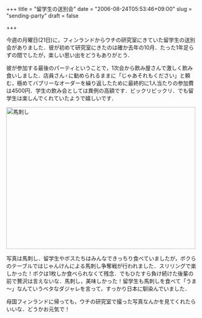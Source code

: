 +++
title = "留学生の送別会"
date = "2006-08-24T05:53:46+09:00"
slug = "sending-party"
draft = false

+++

<p>今週の月曜日(21日)に，フィンランドからウチの研究室にきていた留学生の送別会がありました．彼が初めて研究室にきたのは確か去年の10月．たった1年足らずの間でしたが，楽しい思い出をどうもありがとう．</p>
<p>彼が参加する最後のパーティということで，1次会から飲み屋さんで激しく飲み食いしました．店員さん♀に勧められるままに「じゃあそれもください」と頼む，極めてバブリーなオーダーを繰り返したために最終的に1人当たりの参加費は4500円．学生の飲み会としては異例の高額です．ビックリビックリ．でも留学生は楽しんでくれていたようで嬉しいです．</p>
<p><a href="http://www.flickr.com/photos/june29/221232924/" title="Photo Sharing"><img src="http://static.flickr.com/60/221232924_c40d19ec58.jpg" width="500" height="375" alt="馬刺し" /></a></p>
<p>写真は馬刺し．留学生やボスたちはみんなできっちり食べていましたが，ボクらのテーブルではじゃんけんによる馬刺し争奪戦が行われました．スリリングで楽しかった！ボクは1枚しか食べられなくて残念．でもひたすら負け続けた後輩の前で贅沢は言えないな．馬刺し，美味しかった！留学生も馬刺しを食べて「うま～」なんていうベタなダジャレを言って，すっかり日本に馴染んでいました．</p>
<p>母国フィンランドに帰っても，ウチの研究室で撮った写真なんかを見てくれたらいいな．どうかお元気で！</p>
